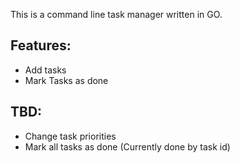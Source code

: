 This is a command line task manager written in GO.

Features:
---------
- Add tasks
- Mark Tasks as done


TBD:
----
- Change task priorities
- Mark all tasks as done (Currently done by task id)
